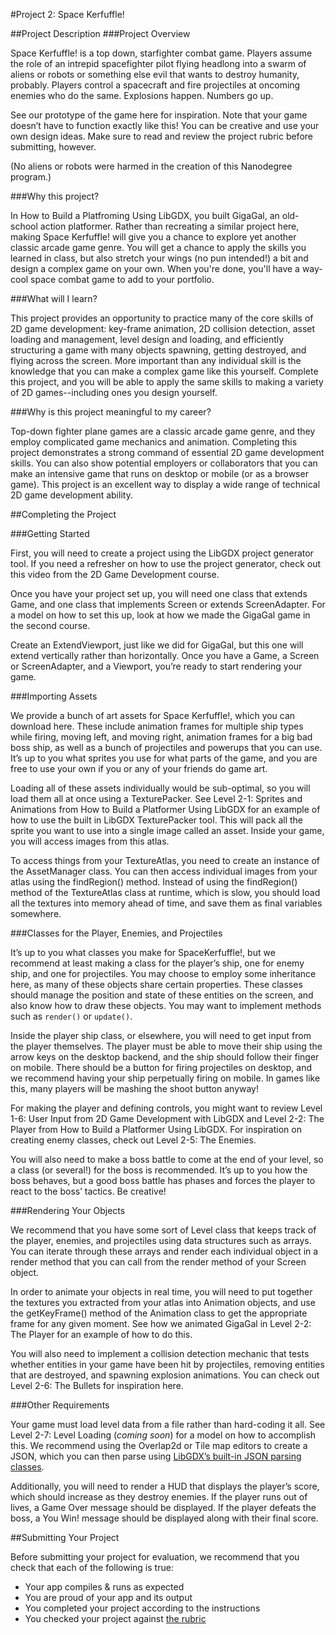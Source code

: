 #Project 2: Space Kerfuffle!

##Project Description
###Project Overview

Space Kerfuffle! is a top down, starfighter combat game.  Players assume the role of an intrepid spacefighter pilot flying headlong into a swarm of aliens or robots or something else evil that wants to destroy humanity, probably.  Players control a spacecraft and fire projectiles at oncoming enemies who do the same.  Explosions happen.  Numbers go up.

See our prototype of the game here for inspiration.  Note that your game doesn’t have to function exactly like this!  You can be creative and use your own design ideas.  Make sure to read and review the project rubric before submitting, however.

(No aliens or robots were harmed in the creation of this Nanodegree program.)

###Why this project?

In How to Build a Platfroming Using LibGDX, you built GigaGal, an old-school action platformer.  Rather than recreating a similar project here, making Space Kerfuffle! will give you a chance to explore yet another classic arcade game genre.  You will get a chance to apply the skills you learned in class, but also stretch your wings (no pun intended!) a bit and design a complex game on your own.  When you're done, you'll have a way-cool space combat game to add to your portfolio.

###What will I learn?

This project provides an opportunity to practice many of the core skills of 2D game development: key-frame animation, 2D collision detection, asset loading and management, level design and loading, and efficiently structuring a game with many objects spawning, getting destroyed, and flying across the screen.  More important than any individual skill is the knowledge that you can make a complex game like this yourself.  Complete this project, and you will be able to apply the same skills to making a variety of 2D games--including ones you design yourself.

###Why is this project meaningful to my career?

Top-down fighter plane games are a classic arcade game genre, and they employ complicated game mechanics and animation.  Completing this project demonstrates a strong command of essential 2D game development skills.  You can also show potential employers or collaborators that you can make an intensive game that runs on desktop or mobile (or as a browser game).  This project is an excellent way to display a wide range of technical 2D game development ability.

##Completing the Project

###Getting Started

First, you will need to create a project using the LibGDX project generator tool. If you need a refresher on how to use the project generator, check out this video from the 2D Game Development course.

Once you have your project set up, you will need one class that extends Game, and one class that implements Screen or extends ScreenAdapter. For a model on how to set this up, look at how we made the GigaGal game in the second course.

Create an ExtendViewport, just like we did for GigaGal, but this one will extend vertically rather than horizontally. Once you have a Game, a Screen or ScreenAdapter, and a Viewport, you’re ready to start rendering your game.

###Importing Assets

We provide a bunch of art assets for Space Kerfuffle!, which you can download here. These include animation frames for multiple ship types while firing, moving left, and moving right, animation frames for a big bad boss ship, as well as a bunch of projectiles and powerups that you can use. It’s up to you what sprites you use for what parts of the game, and you are free to use your own if you or any of your friends do game art.

Loading all of these assets individually would be sub-optimal, so you will load them all at once using a TexturePacker. See Level 2-1: Sprites and Animations from How to Build a Platformer Using LibGDX for an example of how to use the built in LibGDX TexturePacker tool. This will pack all the sprite you want to use into a single image called an asset. Inside your game, you will access images from this atlas.

To access things from your TextureAtlas, you need to create an instance of the AssetManager class. You can then access individual images from your atlas using the findRegion() method.  Instead of using the findRegion() method of the TextureAtlas class at runtime, which is slow, you should load all the textures into memory ahead of time, and save them as final variables somewhere.

###Classes for the Player, Enemies, and Projectiles

It’s up to you what classes you make for SpaceKerfuffle!, but we recommend at least making a class for the player’s ship, one for enemy ship, and one for projectiles. You may choose to employ some inheritance here, as many of these objects share certain properties. These classes should manage the position and state of these entities on the screen, and also know how to draw these objects. You may want to implement methods such as `render()` or `update()`.

Inside the player ship class, or elsewhere, you will need to get input from the player themselves. The player must be able to move their ship using the arrow keys on the desktop backend, and the ship should follow their finger on mobile. There should be a button for firing projectiles on desktop, and we recommend having your ship perpetually firing on mobile. In games like this, many players will be mashing the shoot button anyway!

For making the player and defining controls, you might want to review Level 1-6: User Input from 2D Game Development with LibGDX and Level 2-2: The Player from How to Build a Platformer Using LibGDX.  For inspiration on creating enemy classes, check out Level 2-5: The Enemies.

You will also need to make a boss battle to come at the end of your level, so a class (or several!) for the boss is recommended. It’s up to you how the boss behaves, but a good boss battle has phases and forces the player to react to the boss’ tactics. Be creative!

###Rendering Your Objects

We recommend that you have some sort of Level class that keeps track of the player, enemies, and projectiles using data structures such as arrays. You can iterate through these arrays and render each individual object in a render method that you can call from the render method of your Screen object.

In order to animate your objects in real time, you will need to put together the textures you extracted from your atlas into Animation objects, and use the getKeyFrame() method of the Animation class to get the appropriate frame for any given moment. See how we animated GigaGal in Level 2-2: The Player for an example of how to do this.

You will also need to implement a collision detection mechanic that tests whether entities in your game have been hit by projectiles, removing entities that are destroyed, and spawning explosion animations. You can check out Level 2-6: The Bullets for inspiration here.

###Other Requirements

Your game must load level data from a file rather than hard-coding it all. See Level 2-7: Level Loading (_coming soon_) for a model on how to accomplish this. We recommend using the Overlap2d or Tile map editors to create a JSON, which you can then parse using <a href="https://github.com/libgdx/libgdx/wiki/Reading-&-writing-JSON" target="_blank">LibGDX’s built-in JSON parsing classes</a>.

Additionally, you will need to render a HUD that displays the player’s score, which should increase as they destroy enemies. If the player runs out of lives, a Game Over message should be displayed. If the player defeats the boss, a You Win! message should be displayed along with their final score.

##Submitting Your Project

Before submitting your project for evaluation, we recommend that you check that each of the following is true:

* Your app compiles & runs as expected
* You are proud of your app and its output
* You completed your project according to the instructions
* You checked your project against [the rubric](https://review.udacity.com/#!/projects/5761872486/rubric)